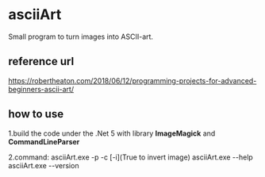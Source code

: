# asciiArt
Small program to turn images into ASCII-art.

## reference url
https://robertheaton.com/2018/06/12/programming-projects-for-advanced-beginners-ascii-art/

## how to use
1.build the code under the .Net 5 with library **ImageMagick** and **CommandLineParser**

2.command:
  asciiArt.exe -p <Path to image file> -c <color> [-i](True to invert image)
  asciiArt.exe --help
  asciiArt.exe --version
